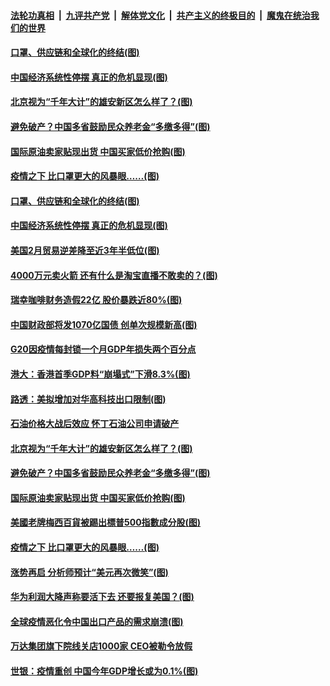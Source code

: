 ####  [法轮功真相](../../../../basic/blob/master/README.md?t=04031330) &nbsp;|&nbsp; [九评共产党](../../../../9ping.md/blob/master/README.md?t=04031330) &nbsp;|&nbsp; [解体党文化](../../../../jtdwh.md/blob/master/README.md?t=04031330)  &nbsp;|&nbsp; [共产主义的终极目的](../../../../gczydzjmd.md/blob/master/README.md?t=04031330) &nbsp;|&nbsp; [魔鬼在统治我们的世界](../../../../mgztzwmdsj.md/blob/master/README.md?t=04031330) 

#### [口罩、供应链和全球化的终结(图)](../pages/p5/928442.md?t=04031330) 

#### [中国经济系统性停摆 真正的危机显现(图)](../pages/p5/928404.md?t=04031330) 

#### [北京视为“千年大计”的雄安新区怎么样了？(图)](../pages/p5/928395.md?t=04031330) 

#### [避免破产？中国多省鼓励民众养老金“多缴多得”(图)](../pages/p5/928387.md?t=04031330) 

#### [国际原油卖家贴现出货 中国买家低价抢购(图)](../pages/p5/928371.md?t=04031330) 

#### [疫情之下 比口罩更大的风暴眼……(图)](../pages/p5/928331.md?t=04031330) 

#### [口罩、供应链和全球化的终结(图)](../pages/p5/928442.md?t=04031330) 

#### [中国经济系统性停摆 真正的危机显现(图)](../pages/p5/928404.md?t=04031330) 

#### [美国2月贸易逆差降至近3年半低位(图)](../pages/p5/928432.md?t=04031330) 

#### [4000万元卖火箭 还有什么是淘宝直播不敢卖的？(图)](../pages/p5/928429.md?t=04031330) 

#### [瑞幸咖啡财务造假22亿 股价暴跌近80%(图)](../pages/p5/928431.md?t=04031330) 

#### [中国财政部将发1070亿国债 创单次规模新高(图)](../pages/p5/928427.md?t=04031330) 

#### [G20因疫情每封锁一个月GDP年损失两个百分点](../pages/p5/928420.md?t=04031330) 

#### [港大：香港首季GDP料“崩塌式”下滑8.3%(图)](../pages/p5/928414.md?t=04031330) 

#### [路透：美拟增加对华高科技出口限制(图)](../pages/p5/928410.md?t=04031330) 

#### [石油价格大战后效应 怀丁石油公司申请破产](../pages/p5/928398.md?t=04031330) 

#### [北京视为“千年大计”的雄安新区怎么样了？(图)](../pages/p5/928395.md?t=04031330) 

#### [避免破产？中国多省鼓励民众养老金“多缴多得”(图)](../pages/p5/928387.md?t=04031330) 

#### [国际原油卖家贴现出货 中国买家低价抢购(图)](../pages/p5/928371.md?t=04031330) 

#### [美國老牌梅西百貨被踢出標普500指數成分股(图)](../pages/p5/928339.md?t=04031330) 

#### [疫情之下 比口罩更大的风暴眼……(图)](../pages/p5/928331.md?t=04031330) 

#### [涨势再启 分析师预计“美元再次微笑”(图)](../pages/p5/928302.md?t=04031330) 

#### [华为利润大降声称要活下去 还要报复美国？(图)](../pages/p5/928296.md?t=04031330) 

#### [全球疫情恶化令中国出口产品的需求崩溃(图)](../pages/p5/928325.md?t=04031330) 

#### [万达集团旗下院线关店1000家 CEO被勒令放假](../pages/p5/928313.md?t=04031330) 

#### [世银：疫情重创 中国今年GDP增长或为0.1%(图)](../pages/p5/928304.md?t=04031330) 


